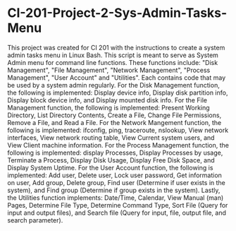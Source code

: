 # CI-201-Project-2-Sys-Admin-Tasks-Menu
This project was created for CI 201 with the instructions to create a system admin tasks menu in Linux Bash. This script is meant to serve as System Admin menu for command line functions. These functions include: "Disk Management", "File Management", "Network Management", "Process Management", "User Account" and "Utilities". Each contains code that may be used by a system admin regularly. For the Disk Management function, the following is implemented: Display device info, Display disk partition info, Display block device info, and Display mounted disk info. For the File Management function, the following is implemented: Present Working Directory, List Directory Contents, Create a File, Change File Permissions, Remove a File, and Read a File. For the Network Mangement function, the following is implemented: ifconfig, ping, traceroute, nslookup, View network interfaces, View network routing table, View Current system users, and View Client machine information. For the Process Management function, the following is implemented: display Processes, Display Processes by usage, Terminate a Process, Display Disk Usage, Display Free Disk Space, and Display System Uptime. For the User Account function, the following is implemented: Add user, Delete user, Lock user password, Get information on user, Add group, Delete group, Find user (Determine if user exists in the system), and Find group (Determine if group exists in the system). Lastly, the Utilities function implements: Date/Time, Calendar, View Manual (man) Pages, Determine File Type, Determine Command Type, Sort File (Query for input and output files), and Search file (Query for input, file, output file, and search parameter).
